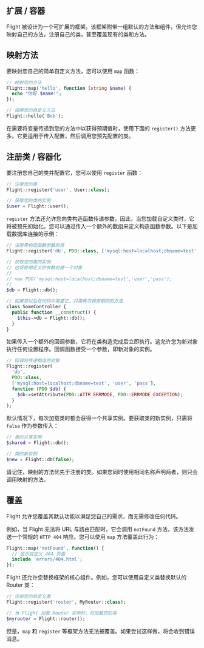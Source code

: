 ## 扩展 / 容器

Flight 被设计为一个可扩展的框架。该框架附带一组默认的方法和组件，但允许您映射自己的方法，注册自己的类，甚至覆盖现有的类和方法。

## 映射方法

要映射您自己的简单自定义方法，您可以使用 `map` 函数：

```php
// 映射您的方法
Flight::map('hello', function (string $name) {
  echo "你好 $name!";
});

// 调用您的自定义方法
Flight::hello('Bob');
```

在需要将变量传递到您的方法中以获得预期值时，使用下面的 `register()` 方法更多。它更适用于传入配置，然后调用您预先配置的类。

## 注册类 / 容器化

要注册您自己的类并配置它，您可以使用 `register` 函数：

```php
// 注册您的类
Flight::register('user', User::class);

// 获取您的类的实例
$user = Flight::user();
```

`register` 方法还允许您向类构造函数传递参数。因此，当您加载自定义类时，它将被预先初始化。您可以通过传入一个额外的数组来定义构造函数参数。以下是加载数据库连接的示例：

```php
// 注册带构造函数参数的类
Flight::register('db', PDO::class, ['mysql:host=localhost;dbname=test', 'user', 'pass']);

// 获取您的类的实例
// 这将使用定义的参数创建一个对象
//
// new PDO('mysql:host=localhost;dbname=test','user','pass');
//
$db = Flight::db();

// 如果您以后在代码中需要它，只需再次调用相同的方法
class SomeController {
  public function __construct() {
	$this->db = Flight::db();
  }
}
```

如果传入一个额外的回调参数，它将在类构造完成后立即执行。这允许您为新对象执行任何设置程序。回调函数接受一个参数，即新对象的实例。

```php
// 回调将传递构造的对象
Flight::register(
  'db',
  PDO::class,
  ['mysql:host=localhost;dbname=test', 'user', 'pass'],
  function (PDO $db) {
    $db->setAttribute(PDO::ATTR_ERRMODE, PDO::ERRMODE_EXCEPTION);
  }
);
```

默认情况下，每次加载类时都会获得一个共享实例。要获取类的新实例，只需将 `false` 作为参数传入：

```php
// 类的共享实例
$shared = Flight::db();

// 类的新实例
$new = Flight::db(false);
```

请记住，映射的方法优先于注册的类。如果您同时使用相同名称声明两者，则只会调用映射的方法。

## 覆盖

Flight 允许您覆盖其默认功能以满足您自己的需求，而无需修改任何代码。

例如，当 Flight 无法将 URL 与路由匹配时，它会调用 `notFound` 方法，该方法发送一个常规的 `HTTP 404` 响应。您可以使用 `map` 方法覆盖此行为：

```php
Flight::map('notFound', function() {
  // 显示自定义 404 页面
  include 'errors/404.html';
});
```

Flight 还允许您替换框架的核心组件。例如，您可以使用自定义类替换默认的 Router 类：

```php
// 注册您的自定义类
Flight::register('router', MyRouter::class);

// 当 Flight 加载 Router 实例时，将加载您的类
$myrouter = Flight::router();
```

但是，`map` 和 `register` 等框架方法无法被覆盖。如果尝试这样做，将会收到错误消息。